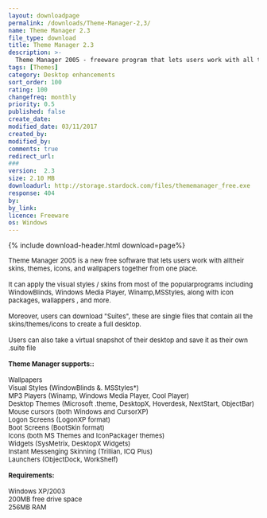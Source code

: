```yaml
---
layout: downloadpage
permalink: /downloads/Theme-Manager-2,3/
name: Theme Manager 2.3
file_type: download
title: Theme Manager 2.3
description: >-
  Theme Manager 2005 - freeware program that lets users work with all their skins, themes, icons, and wallpapers
tags: [Themes]
category: Desktop enhancements
sort_order: 100
rating: 100
changefreq: monthly
priority: 0.5
published: false
create_date: 
modified_date: 03/11/2017
created_by: 
modified_by: 
comments: true
redirect_url: 
### 
version:  2.3
size: 2.10 MB
downloadurl: http://storage.stardock.com/files/thememanager_free.exe
response: 404
by: 
by_link: 
licence: Freeware
os: Windows
---
```


{% include download-header.html download=page%}

<p style="fix-download-text !important">
<p><font size="2"><p>Theme Manager 2005 is a new free software that lets users work with alltheir skins, themes, icons, and wallpapers together from one place.<br />
<br />
It can apply the visual styles / skins from most of the popularprograms including WindowBlinds, Windows Media Player, Winamp,MSStyles, along with icon packages, wallappers , and more.<br />
<br />
Moreover, users can download "Suites", these are single files that contain all the skins/themes/icons to create a full desktop.<br />
<br />
Users can also take a virtual snapshot of their desktop and save it as their own .suite file<br />
<br />
<span class="articleDetailsLink"><strong>Theme Manager supports::</strong></span><br />
<br />
Wallpapers <br />
Visual Styles (WindowBlinds &amp;. MSStyles*) <br />
MP3 Players (Winamp, Windows Media Player, Cool Player) <br />
Desktop Themes (Microsoft .theme, DesktopX, Hoverdesk, NextStart, ObjectBar) <br />
Mouse cursors (both Windows and CursorXP) <br />
Logon Screens (LogonXP format) <br />
Boot Screens (BootSkin format) <br />
Icons (both MS Themes and IconPackager themes) <br />
Widgets (SysMetrix, DesktopX Widgets) <br />
Instant Messenging Skinning (Trillian, ICQ Plus) <br />
Launchers (ObjectDock, WorkShelf) <br />
<br />
<span><strong>Requirements:</strong></span><br />
<br />
Windows XP/2003 <br />
200MB free drive space <br />
256MB RAM</p></p></p>
